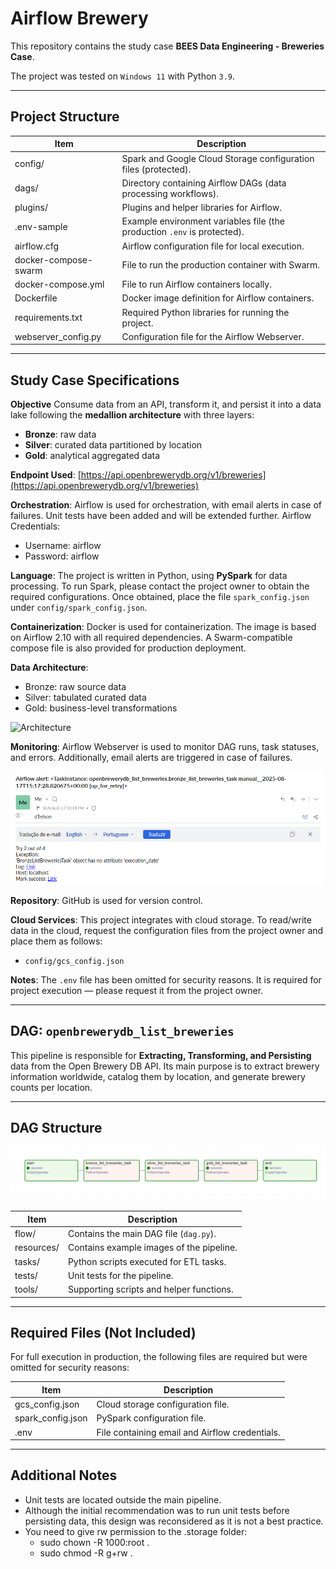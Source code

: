 # Airflow Brewery

This repository contains the study case **BEES Data Engineering - Breweries Case**.

The project was tested on `Windows 11` with Python `3.9`.

---

## Project Structure

**Item**                | **Description**
|------------------------|-----------------------------------------------------------
| config/                | Spark and Google Cloud Storage configuration files (protected).
| dags/                  | Directory containing Airflow DAGs (data processing workflows).
| plugins/               | Plugins and helper libraries for Airflow.
| .env-sample            | Example environment variables file (the production `.env` is protected).
| airflow.cfg            | Airflow configuration file for local execution.
| docker-compose-swarm   | File to run the production container with Swarm.
| docker-compose.yml     | File to run Airflow containers locally.
| Dockerfile             | Docker image definition for Airflow containers.
| requirements.txt       | Required Python libraries for running the project.
| webserver_config.py    | Configuration file for the Airflow Webserver.

---

## Study Case Specifications

**Objective**
Consume data from an API, transform it, and persist it into a data lake following the **medallion architecture** with three layers:

- **Bronze**: raw data
- **Silver**: curated data partitioned by location
- **Gold**: analytical aggregated data

**Endpoint Used**: [https://api.openbrewerydb.org/v1/breweries](https://api.openbrewerydb.org/v1/breweries)

**Orchestration**:
Airflow is used for orchestration, with email alerts in case of failures. Unit tests have been added and will be extended further.
Airflow Credentials:
- Username: airflow
- Password: airflow

**Language**:
The project is written in Python, using **PySpark** for data processing.
To run Spark, please contact the project owner to obtain the required configurations.
Once obtained, place the file `spark_config.json` under `config/spark_config.json`.

**Containerization**:
Docker is used for containerization.
The image is based on Airflow 2.10 with all required dependencies.
A Swarm-compatible compose file is also provided for production deployment.

**Data Architecture**:
- Bronze: raw source data
- Silver: tabulated curated data
- Gold: business-level transformations

![Architecture](dags/openbrewerydb_list_breweries/resources/gcs_achitecture.png)

**Monitoring**:
Airflow Webserver is used to monitor DAG runs, task statuses, and errors.
Additionally, email alerts are triggered in case of failures.

![Email Failure](dags/openbrewerydb_list_breweries/resources/email_failure.png)

**Repository**:
GitHub is used for version control.

**Cloud Services**:
This project integrates with cloud storage.
To read/write data in the cloud, request the configuration files from the project owner and place them as follows:
- `config/gcs_config.json`

**Notes**:
The `.env` file has been omitted for security reasons.
It is required for project execution — please request it from the project owner.

---

## DAG: `openbrewerydb_list_breweries`

This pipeline is responsible for **Extracting, Transforming, and Persisting** data from the Open Brewery DB API.
Its main purpose is to extract brewery information worldwide, catalog them by location, and generate brewery counts per location.

---

## DAG Structure

![DAG View](dags/openbrewerydb_list_breweries/resources/dag_view.png)


**Item**       | **Description**
|--------------|----------------------------------------------------------
| flow/        | Contains the main DAG file (`dag.py`).
| resources/   | Contains example images of the pipeline.
| tasks/       | Python scripts executed for ETL tasks.
| tests/       | Unit tests for the pipeline.
| tools/       | Supporting scripts and helper functions.

---

## Required Files (Not Included)

For full execution in production, the following files are required but were omitted for security reasons:

**Item**             | **Description**
|---------------------|------------------------------------------------
| gcs_config.json     | Cloud storage configuration file.
| spark_config.json   | PySpark configuration file.
| .env                | File containing email and Airflow credentials.

---

## Additional Notes

- Unit tests are located outside the main pipeline.
- Although the initial recommendation was to run unit tests before persisting data, this design was reconsidered as it is not a best practice.
- You need to give rw permission to the .storage folder:
    - sudo chown -R 1000:root .
    - sudo chmod -R g+rw .
